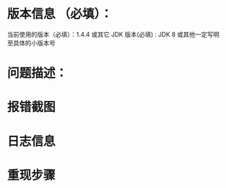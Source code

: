 [//]: # (Licensed to the Apache Software Foundation &#40;ASF&#41; under one)
[//]: # (or more contributor license agreements.  See the NOTICE file)
[//]: # (distributed with this work for additional information)
[//]: # (regarding copyright ownership.  The ASF licenses this file)
[//]: # (to you under the Apache License, Version 2.0 &#40;the)
[//]: # ("License"&#41;; you may not use this file except in compliance)
[//]: # (with the License.  You may obtain a copy of the License at)
[//]: # ()
[//]: # (    http://www.apache.org/licenses/LICENSE-2.0)
[//]: # ()
[//]: # (Unless required by applicable law or agreed to in writing, software)
[//]: # (distributed under the License is distributed on an "AS IS" BASIS,)
[//]: # (WITHOUT WARRANTIES OR CONDITIONS OF ANY KIND, either express or implied.)
[//]: # (See the License for the specific language governing permissions and)
[//]: # (limitations under the License.)

# 版本信息 （必填）：
当前使用的版本（必填）：1.4.4 或其它
JDK 版本(必填) : JDK 8 或其他一定写明至具体的小版本号

# 问题描述：

# 报错截图

# 日志信息

# 重现步骤
